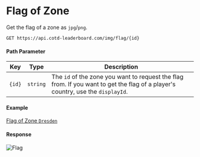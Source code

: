 # Flag of Zone

Get the flag of a zone as `jpg`/`png`.

```http
GET https://api.cotd-leaderboard.com/img/flag/{id}
```

#### Path Parameter

| Key    | Type     | Description                                                                                                                     |
| ------ | -------- | ------------------------------------------------------------------------------------------------------------------------------- |
| `{id}` | `string` | The `id` of the zone you want to request the flag from. If you want to get the flag of a player's country, use the `displayId`. |

#### Example

[Flag of Zone `Dresden`](https://api.cotd-leaderboard.com/img/flag/30202b1c-7e13-11e8-8060-e284abfd2bc4)

#### Response

![Flag](https://api.cotd-leaderboard.com/img/flag/30202b1c-7e13-11e8-8060-e284abfd2bc4)

